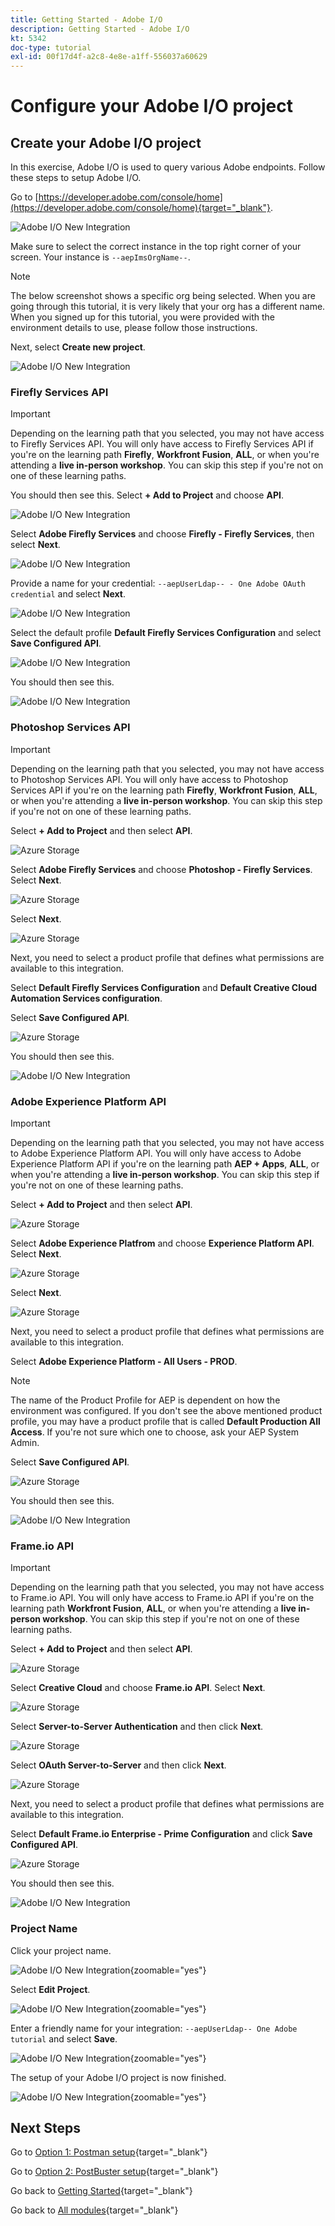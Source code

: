 ```yaml
---
title: Getting Started - Adobe I/O
description: Getting Started - Adobe I/O
kt: 5342
doc-type: tutorial
exl-id: 00f17d4f-a2c8-4e8e-a1ff-556037a60629
---
```

# Configure your Adobe I/O project 

## Create your Adobe I/O project

In this exercise, Adobe I/O is used to query various Adobe endpoints. Follow these steps to setup Adobe I/O.

Go to [https://developer.adobe.com/console/home](https://developer.adobe.com/console/home){target="_blank"}.

![Adobe I/O New Integration](./images/iohome.png)

Make sure to select the correct instance in the top right corner of your screen. Your instance is `--aepImsOrgName--`. 

>[!NOTE]
>
> The below screenshot shows a specific org being selected. When you are going through this tutorial, it is very likely that your org has a different name. When you signed up for this tutorial, you were provided with the environment details to use, please follow those instructions.

Next, select **Create new project**.

![Adobe I/O New Integration](./images/iocomp.png)

### Firefly Services API

>[!IMPORTANT]
>
>Depending on the learning path that you selected, you may not have access to Firefly Services API. You will only have access to Firefly Services API if you're on the learning path **Firefly**, **Workfront Fusion**, **ALL**, or when you're attending a **live in-person workshop**. You can skip this step if you're not on one of these learning paths.

You should then see this. Select **+ Add to Project** and choose **API**.

![Adobe I/O New Integration](./images/adobe_io_access_api.png)

Select **Adobe Firefly Services** and choose **Firefly - Firefly Services**, then select **Next**.

![Adobe I/O New Integration](./images/api3.png)

Provide a name for your credential: `--aepUserLdap-- - One Adobe OAuth credential` and select **Next**.

![Adobe I/O New Integration](./images/api4.png)

Select the default profile **Default Firefly Services Configuration** and select **Save Configured API**.

![Adobe I/O New Integration](./images/api9.png)

You should then see this.

![Adobe I/O New Integration](./images/api10.png)

### Photoshop Services API

>[!IMPORTANT]
>
>Depending on the learning path that you selected, you may not have access to Photoshop Services API. You will only have access to Photoshop Services API if you're on the learning path **Firefly**, **Workfront Fusion**, **ALL**, or when you're attending a **live in-person workshop**. You can skip this step if you're not on one of these learning paths.
>
Select **+ Add to Project** and then select **API**.

![Azure Storage](./images/ps2.png)

Select **Adobe Firefly Services** and choose **Photoshop - Firefly Services**. Select **Next**.

![Azure Storage](./images/ps3.png)

Select **Next**.

![Azure Storage](./images/ps4.png)

Next, you need to select a product profile that defines what permissions are available to this integration.

Select **Default Firefly Services Configuration** and **Default Creative Cloud Automation Services configuration**.

Select **Save Configured API**.

![Azure Storage](./images/ps5.png)

You should then see this.

![Adobe I/O New Integration](./images/ps7.png)

### Adobe Experience Platform API

>[!IMPORTANT]
>
>Depending on the learning path that you selected, you may not have access to Adobe Experience Platform API. You will only have access to Adobe Experience Platform API if you're on the learning path **AEP + Apps**, **ALL**, or when you're attending a **live in-person workshop**. You can skip this step if you're not on one of these learning paths.

Select **+ Add to Project** and then select **API**.

![Azure Storage](./images/aep1.png)

Select **Adobe Experience Platfrom** and choose **Experience Platform API**. Select **Next**.

![Azure Storage](./images/aep2.png)

Select **Next**.

![Azure Storage](./images/aep3.png)

Next, you need to select a product profile that defines what permissions are available to this integration.

Select **Adobe Experience Platform - All Users - PROD**.

>[!NOTE]
>
>The name of the Product Profile for AEP is dependent on how the environment was configured. If you don't see the above mentioned product profile, you may have a product profile that is called **Default Production All Access**. If you're not sure which one to choose, ask your AEP System Admin.

Select **Save Configured API**.

![Azure Storage](./images/aep4.png)

You should then see this.

![Adobe I/O New Integration](./images/aep5.png)

### Frame.io API

>[!IMPORTANT]
>
>Depending on the learning path that you selected, you may not have access to Frame.io API. You will only have access to Frame.io API if you're on the learning path **Workfront Fusion**, **ALL**, or when you're attending a **live in-person workshop**. You can skip this step if you're not on one of these learning paths.

Select **+ Add to Project** and then select **API**.

![Azure Storage](./images/fiops2.png)

Select **Creative Cloud** and choose **Frame.io API**. Select **Next**.

![Azure Storage](./images/fiops3.png)

Select **Server-to-Server Authentication** and then click **Next**.

![Azure Storage](./images/fiops4.png)

Select **OAuth Server-to-Server** and then click **Next**.

![Azure Storage](./images/fiops5.png)

Next, you need to select a product profile that defines what permissions are available to this integration.

Select **Default Frame.io Enterprise - Prime Configuration** and click **Save Configured API**.

![Azure Storage](./images/fiops6.png)

You should then see this.

![Adobe I/O New Integration](./images/fiops7.png)

### Project Name

Click your project name.

![Adobe I/O New Integration](./images/api13.png){zoomable="yes"}

Select **Edit Project**.

![Adobe I/O New Integration](./images/api14.png){zoomable="yes"}

Enter a friendly name for your integration: `--aepUserLdap-- One Adobe tutorial` and select **Save**.

![Adobe I/O New Integration](./images/api15.png){zoomable="yes"}

The setup of your Adobe I/O project is now finished.

![Adobe I/O New Integration](./images/api16.png){zoomable="yes"}

## Next Steps

Go to [Option 1: Postman setup](./ex7.md){target="_blank"}

Go to [Option 2: PostBuster setup](./ex8.md){target="_blank"}

Go back to [Getting Started](./getting-started.md){target="_blank"}

Go back to [All modules](./../../../overview.md){target="_blank"}
